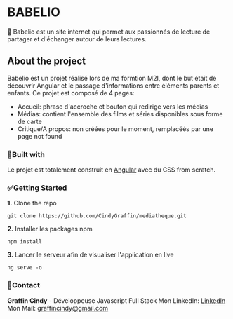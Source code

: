 # BABELIO 

📖 Babelio est un site internet qui permet aux passionnés de lecture de partager et d'échanger autour de leurs lectures.

## About the project

Babelio est un projet réalisé lors de ma formtion M2I, dont le but était de découvrir Angular et le passage d'informations entre éléments parents et enfants. Ce projet est composé de 4 pages:
- Accueil: phrase d'accroche et bouton qui redirige vers les médias
- Médias: contient l'ensemble des films et séries disponibles sous forme de carte
- Critique/A propos: non créées pour le moment, remplacéés par une page not found

### 🔨Built with 

Le projet est totalement construit en [Angular](https://angular.io/) avec du CSS from scratch.

### ✅Getting Started 


**1.** Clone the repo
```
git clone https://github.com/CindyGraffin/mediatheque.git
```
**2.** Installer les packages npm
```
npm install
```
**3.** Lancer le serveur afin de visualiser l'application en live
```
ng serve -o
```

### 👤Contact

**Graffin Cindy** - Développeuse Javascript Full Stack
Mon LinkedIn: [LinkedIn](https://www.linkedin.com/in/cindygraffin/) 
Mon Mail: graffincindy@gmail.com
